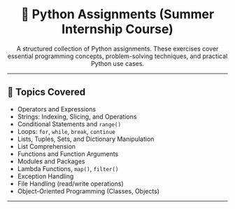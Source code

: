 <h1 align="center">🚀 Python Assignments (Summer Internship Course)</h1>

<p align="center">
  A structured collection of Python assignments. These exercises cover essential programming concepts, problem-solving techniques, and practical Python use cases.
</p>

---

## 🧠 Topics Covered

- Operators and Expressions  
- Strings: Indexing, Slicing, and Operations  
- Conditional Statements and `range()`  
- Loops: `for`, `while`, `break`, `continue`  
- Lists, Tuples, Sets, and Dictionary Manipulation  
- List Comprehension  
- Functions and Function Arguments  
- Modules and Packages  
- Lambda Functions, `map()`, `filter()`  
- Exception Handling  
- File Handling (read/write operations)  
- Object-Oriented Programming (Classes, Objects)

---
